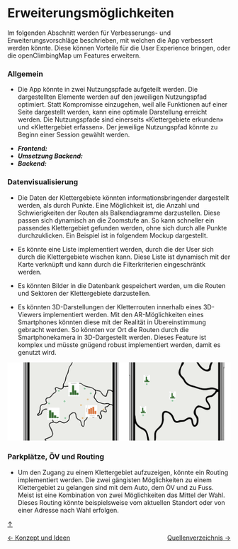 <a id="top"></a>

# Erweiterungsmöglichkeiten

<div id="erweiterungsmöglichkeiten"></div>

Im folgenden Abschnitt werden für Verbesserungs- und Erweiterungsvorschläge beschrieben, mit welchen die App verbessert werden könnte. Diese können Vorteile für die User Experience bringen, oder die openClimbingMap um Features erweitern.

### Allgemein

- Die App könnte in zwei Nutzungspfade aufgeteilt werden. Die dargestellten Elemente werden auf den jeweiligen Nutzungspfad optimiert. Statt Kompromisse einzugehen, weil alle Funktionen auf einer Seite dargestellt werden, kann eine optimale Darstellung erreicht werden. Die Nutzungspfade sind einerseits «Klettergebiete erkunden» und «Klettergebiet erfassen». Der jeweilige Nutzungspfad könnte zu Beginn einer Session gewählt werden.

<div id="allgemein"></div>

- **_Frontend:_**
- **_Umsetzung Backend:_**
- **_Backend:_**

### Datenvisualisierung

- Die Daten der Klettergebiete könnten informationsbringender dargestellt werden, als durch Punkte. Eine Möglichkeit ist, die Anzahl und Schwierigkeiten der Routen als Balkendiagramme darzustellen. Diese passen sich dynamisch an die Zoomstufe an. So kann schneller ein passendes Klettergebiet gefunden werden, ohne sich durch alle Punkte durchzuklicken. Ein Beispiel ist in folgendem Mockup dargestellt.

- Es könnte eine Liste implementiert werden, durch die der User sich durch die Klettergebiete wischen kann. Diese Liste ist dynamisch mit der Karte verknüpft und kann durch die Filterkriterien eingeschräntk werden.

- Es könnten Bilder in die Datenbank gespeichert werden, um die Routen und Sektoren der Klettergebiete darzustellen.

- Es könnten 3D-Darstellungen der Kletterrouten innerhalb eines 3D-Viewers implementiert werden. Mit den AR-Möglichkeiten eines Smartphones könnten diese mit der Realität in Übereinstimmung gebracht werden. So könnten vor Ort die Routen durch die Smartphonekamera in 3D-Dargestellt werden. Dieses Feature ist komplex und müsste gnügend robust implementiert werden, damit es genutzt wird.

![datendarstellung](bilder/alternative-datendarstellung.png)

### Parkplätze, ÖV und Routing

- Um den Zugang zu einem Klettergebiet aufzuzeigen, könnte ein Routing implementiert werden. Die zwei gängisten Möglichkeiten zu einem Klettergebiet zu gelangen sind mit dem Auto, dem ÖV und zu Fuss. Meist ist eine Kombination von zwei Möglichkeiten das Mittel der Wahl. Dieses Routing könnte beispielsweise vom aktuellen Standort oder von einer Adresse nach Wahl erfolgen.

[↑](#top)

<div style="display: flex; justify-content: space-between;">
  <div>
    <a href="funktionen.html">← Konzept und Ideen</a>
  </div>
  <div>
   <a href="quellenverzeichnis.html">Quellenverzeichnis →</a>
  </div>
</div>
